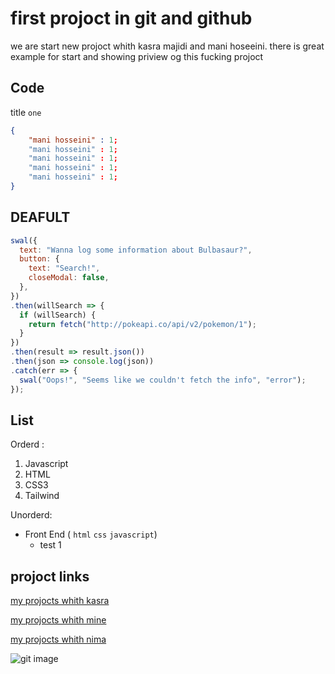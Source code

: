 # first projoct in git and github
<p>we are start new projoct whith kasra majidi and mani hoseeini. there is great example for start and showing priview og this fucking projoct<p>

## Code
title `one`

```JSON
{
    "mani hosseini" : 1;
    "mani hosseini" : 1;
    "mani hosseini" : 1;
    "mani hosseini" : 1;
    "mani hosseini" : 1;
}
```

## DEAFULT
```javascript
swal({
  text: "Wanna log some information about Bulbasaur?",
  button: {
    text: "Search!",
    closeModal: false,
  },
})
.then(willSearch => {
  if (willSearch) {
    return fetch("http://pokeapi.co/api/v2/pokemon/1");
  }
})
.then(result => result.json())
.then(json => console.log(json))
.catch(err => {
  swal("Oops!", "Seems like we couldn't fetch the info", "error");
});
```
## List
Orderd :
1. Javascript
2. HTML
3. CSS3
4. Tailwind

Unorderd:
- Front End ( `html` `css` `javascript`)
    -   test 1

## projoct links
[my projocts whith kasra](https://github.com/t4t5/sweetalert)

[my projocts whith mine](https://github.com/t4t5/sweetalert)

[my projocts whith nima](https://github.com/t4t5/sweetalert)

![git image](https://github.com/images/modules/site/copilot/hero.jpg)
